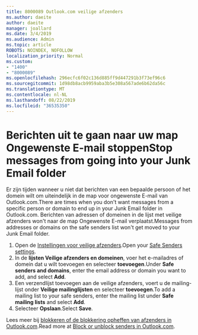 ```yaml
---
title: 8000089 Outlook.com veilige afzenders
ms.author: daeite
author: daeite
manager: joallard
ms.date: 3/4/2019
ms.audience: Admin
ms.topic: article
ROBOTS: NOINDEX, NOFOLLOW
localization_priority: Normal
ms.custom:
- "1400"
- "8000089"
ms.openlocfilehash: 296ecfc6f02c136d885ff9d447291b3f73ef96c6
ms.sourcegitcommit: 1d98db8acb9959aba3b5e308a567ade6b62da56c
ms.translationtype: MT
ms.contentlocale: nl-NL
ms.lasthandoff: 08/22/2019
ms.locfileid: "36535350"
---
```

# <a name="stop-messages-from-going-into-your-junk-email-folder"></a><span data-ttu-id="02604-102">Berichten uit te gaan naar uw map Ongewenste E-mail stoppen</span><span class="sxs-lookup"><span data-stu-id="02604-102">Stop messages from going into your Junk Email folder</span></span>

<span data-ttu-id="02604-103">Er zijn tijden wanneer u niet dat berichten van een bepaalde persoon of het domein wilt om uiteindelijk in de map voor ongewenste E-mail van Outlook.com.</span><span class="sxs-lookup"><span data-stu-id="02604-103">There are times when you don't want messages from a specific person or domain to end up in your Junk Email folder in Outlook.com.</span></span> <span data-ttu-id="02604-104">Berichten van adressen of domeinen in de lijst met veilige afzenders won't naar de map Ongewenste E-mail verplaatst.</span><span class="sxs-lookup"><span data-stu-id="02604-104">Messages from addresses or domains on the safe senders list won't get moved to your Junk Email folder.</span></span>

1. <span data-ttu-id="02604-105">Open de [Instellingen voor veilige afzenders](https://go.microsoft.com/fwlink/?linkid=2035804).</span><span class="sxs-lookup"><span data-stu-id="02604-105">Open your [Safe Senders settings](https://go.microsoft.com/fwlink/?linkid=2035804).</span></span>
2. <span data-ttu-id="02604-106">In de **lijsten Veilige afzenders en domeinen**, voer het e-mailadres of domein dat u wilt toevoegen en selecteer **toevoegen**.</span><span class="sxs-lookup"><span data-stu-id="02604-106">Under **Safe senders and domains**, enter the email address or domain you want to add, and select **Add**.</span></span>
3. <span data-ttu-id="02604-107">Een verzendlijst toevoegen aan de veilige afzenders, voert u de mailing-lijst onder **Veilige mailinglijsten** en selecteer **toevoegen**.</span><span class="sxs-lookup"><span data-stu-id="02604-107">To add a mailing list to your safe senders, enter the mailing list under **Safe mailing lists** and select **Add**.</span></span>
4. <span data-ttu-id="02604-108">Selecteer **Opslaan**.</span><span class="sxs-lookup"><span data-stu-id="02604-108">Select **Save**.</span></span>

<span data-ttu-id="02604-109">Lees meer bij [blokkeren of de blokkering opheffen van afzenders in Outlook.com](https://support.office.com/article/afba1c94-77bb-4f50-8b85-057cf52f4d5e?wt.mc_id=Office_Outlook_com_Alchemy).</span><span class="sxs-lookup"><span data-stu-id="02604-109">Read more at [Block or unblock senders in Outlook.com](https://support.office.com/article/afba1c94-77bb-4f50-8b85-057cf52f4d5e?wt.mc_id=Office_Outlook_com_Alchemy).</span></span>